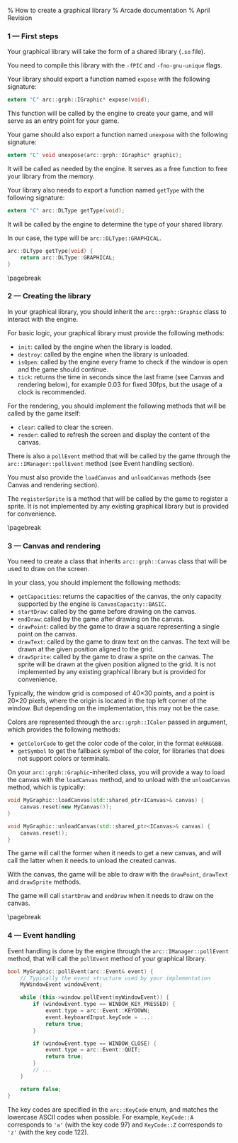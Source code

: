 % How to create a graphical library
% Arcade documentation
% April Revision

### 1 — First steps

Your graphical library will take the form of a shared library (`.so` file).

You need to compile this library with the `-fPIC` and `-fno-gnu-unique` flags.

Your library should export a function named `expose` with the following signature:

```c
extern "C" arc::grph::IGraphic* expose(void);
```

This function will be called by the engine to create your game,
and will serve as an entry point for your game.

Your game should also export a function named `unexpose` with the following signature:

```c
extern "C" void unexpose(arc::grph::IGraphic* graphic);
```

It will be called as needed by the engine. It serves as a free function to free your library from the memory.

Your library also needs to export a function named `getType` with the following signature:

```c
extern "C" arc::DLType getType(void);
```

It will be called by the engine to determine the type of your shared library.

In our case, the type will be `arc::DLType::GRAPHICAL`.

```c
arc::DLType getType(void) {
    return arc::DLType::GRAPHICAL;
}
```

\pagebreak

### 2 — Creating the library

In your graphical library, you should inherit the `arc::grph::Graphic` class to interact with the engine.

For basic logic, your graphical library must provide the following methods:

 - `init`: called by the engine when the library is loaded.
 - `destroy`: called by the engine when the library is unloaded.
 - `isOpen`: called by the engine every frame to check if the window is open and the game should continue.
 - `tick`: returns the time in seconds since the last frame (see Canvas and rendering below), for example 0.03 for fixed 30fps, but the usage of a clock is recommended.

For the rendering, you should implement the following methods that will be called by the game itself:

 - `clear`: called to clear the screen.
 - `render`: called to refresh the screen and display the content of the canvas.

There is also a `pollEvent` method that will be called by the game through the `arc::IManager::pollEvent` method (see Event handling section).

You must also provide the `loadCanvas` and `unloadCanvas` methods (see Canvas and rendering section).

The `registerSprite` is a method that will be called by the game to register a sprite. It is not implemented by any existing graphical library but is provided for convenience.

\pagebreak

### 3 — Canvas and rendering

You need to create a class that inherits `arc::grph::Canvas` class that will be used to draw on the screen.

In your class, you should implement the following methods:

 - `getCapacities`: returns the capacities of the canvas, the only capacity supported by the engine is `CanvasCapacity::BASIC`.
 - `startDraw`: called by the game before drawing on the canvas.
 - `endDraw`: called by the game after drawing on the canvas.
 - `drawPoint`: called by the game to draw a square representing a single point on the canvas.
 - `drawText`: called by the game to draw text on the canvas. The text will be drawn at the given position aligned to the grid.
 - `drawSprite`: called by the game to draw a sprite on the canvas. The sprite will be drawn at the given position aligned to the grid. It is not implemented by any existing graphical library but is provided for convenience.

Typically, the window grid is composed of 40×30 points, and a point is 20×20 pixels, where the origin is located in the top left corner of the window. But depending on the implementation, this may not be the case.

Colors are represented through the `arc::grph::IColor` passed in argument, which provides the following methods:

 - `getColorCode` to get the color code of the color, in the format `0xRRGGBB`.
 - `getSymbol` to get the fallback symbol of the color, for libraries that does not support colors or terminals.

On your `arc::grph::Graphic`-inherited class, you will provide a way to load the canvas with the `loadCanvas` method, and to unload with the `unloadCanvas` method, which is typically:

```cpp
void MyGraphic::loadCanvas(std::shared_ptr<ICanvas>& canvas) {
    canvas.reset(new MyCanvas());
}

void MyGraphic::unloadCanvas(std::shared_ptr<ICanvas>& canvas) {
    canvas.reset();
}
```

The game will call the former when it needs to get a new canvas, and will call the latter when it needs to unload the created canvas.

With the canvas, the game will be able to draw with the `drawPoint`, `drawText` and `drawSprite` methods.

The game will call `startDraw` and `endDraw` when it needs to draw on the canvas.

\pagebreak

### 4 — Event handling

Event handling is done by the engine through the `arc::IManager::pollEvent` method, that will call the `pollEvent` method of your graphical library.

```cpp
bool MyGraphic::pollEvent(arc::Event& event) {
    // Typically the event structure used by your implementation
    MyWindowEvent windowEvent;

    while (this->window.pollEvent(myWindowEvent)) {
        if (windowEvent.type == WINDOW_KEY_PRESSED) {
            event.type = arc::Event::KEYDOWN;
            event.keyboardInput.keyCode = ...:
            return true;
        }

        if (windowEvent.type == WINDOW_CLOSE) {
            event.type = arc::Event::QUIT;
            return true;
        }
        // ...
    }

    return false;
}
```

The key codes are specified in the `arc::KeyCode` enum, and matches the lowercase ASCII codes when possible. For example, `KeyCode::A` corresponds to `'a'` (with the key code 97) and `KeyCode::Z` corresponds to `'z'` (with the key code 122).
